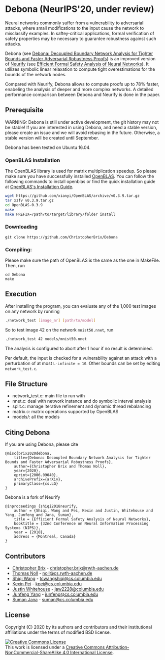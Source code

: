 # Debona (NeurIPS'20, under review)
Neural networks commonly suffer from a vulnerability to adversarial attacks, where small modifications to the input cause the network to misclassify examples. In saftey-critical applications, formal verification of safety properties may be necessary to guarantee robustness against such attacks.

Debona (see [Debona: Decoupled Boundary Network Analysis for Tighter Bounds and Faster Adversarial Robustness Proofs](https://arxiv.org/abs/2006.09040)) is an improved version of [Neurify](https://github.com/tcwangshiqi-columbia/Neurify) (see [Efficient Formal Safety Analysis of Neural Networks](https://arxiv.org/abs/1809.08098)). It utilizes symbolic linear relaxation to compute tight overestimations for the bounds of the network nodes.

Compared with Neurify, Debona allows to compute proofs up to 78% faster, enabeling the analysis of deeper and more complex networks. A detailed performance comparison between Debona and Neurify is done in the paper. 



## Prerequisite

WARNING: Debona is still under active development, the git history may not be stable! If you are interested in using Debona, and need a stable version, please create an issue and we will avoid rebasing in the future. Otherwise, a stable version will be created until September.

Debona has been tested on Ubuntu 16.04.

### OpenBLAS Installation
The OpenBLAS library is used for matrix multiplication speedup. So please make sure you have successfully installed [OpenBLAS](https://www.openblas.net/). You can follow the following commands to install openblas or find the quick installation guide at [OpenBLAS's Installation Guide](https://github.com/xianyi/OpenBLAS/wiki/Installation-Guide).

```sh
wget https://github.com/xianyi/OpenBLAS/archive/v0.3.9.tar.gz
tar xzfv v0.3.9.tar.gz
cd OpenBLAS-0.3.9
make
make PREFIX=/path/to/target/library/folder install
```

### Downloading

```
git clone https://github.com/ChristopherBrix/Debona
```

### Compiling:
Please make sure the path of OpenBLAS is the same as the one in MakeFile. Then, run

```
cd Debona
make
```

## Execution
After installing the program, you can evaluate any of the 1,000 test images on any network by running 

```sh
./network_test [image_nr] [path/to/model]
```

So to test image 42 on the network `mnist50.nnet`, run
```sh
./network_test 42 models/mnist50.nnet
```

The analysis is configured to abort after 1 hour if no result is determined. 

Per default, the input is checked for a vulnerability against an attack with a perturbation of at most `L-infinite = 10`. Other bounds can be set by editing `network_test.c`.

## File Structure

* network_test.c: main file to run with
* nnet.c: deal with network instance and do symbolic interval analysis
* split.c: manage iterative refinement and dynamic thread rebalancing
* matrix.c: matrix operations supported by OpenBLAS
* models/: all the models

## Citing Debona
If you are using Debona, please cite
```
@misc{brix2020debona,
    title={Debona: Decoupled Boundary Network Analysis for Tighter Bounds and Faster Adversarial Robustness Proofs},
    author={Christopher Brix and Thomas Noll},
    year={2020},
    eprint={2006.09040},
    archivePrefix={arXiv},
    primaryClass={cs.LG}
}
```

Debona is a fork of Neurify
```
@inproceedings {shiqi2018neurify,
	author = {Shiqi, Wang and Pei, Kexin and Justin, Whitehouse and Yang, Junfeng and Jana, Suman},
	title = {Efficient Formal Safety Analysis of Neural Networks},
	booktitle = {32nd Conference on Neural Information Processing Systems (NIPS)},
	year = {2018},
	address = {Montreal, Canada}
}
```


## Contributors

* [Christopher Brix](https://christopher-brix.de) - christopher.brix@rwth-aachen.de
* [Thomas Noll](https://moves.rwth-aachen.de/people/noll) - noll@cs.rwth-aachen.de
* [Shiqi Wang](https://sites.google.com/view/tcwangshiqi) - tcwangshiqi@cs.columbia.edu
* [Kexin Pei](https://sites.google.com/site/kexinpeisite/) - kpei@cs.columbia.edu
* [Justin Whitehouse](https://www.college.columbia.edu/node/11475) - jaw2228@columbia.edu
* [Junfeng Yang](http://www.cs.columbia.edu/~junfeng/) - junfeng@cs.columbia.edu
* [Suman Jana](http://www.cs.columbia.edu/~suman/) - suman@cs.columbia.edu


## License
Copyright (C) 2020 by its authors and contributors and their institutional affiliations under the terms of modified BSD license.

<a rel="license" href="http://creativecommons.org/licenses/by-nc-sa/4.0/"><img alt="Creative Commons License" style="border-width:0" src="https://i.creativecommons.org/l/by-nc-sa/4.0/88x31.png" /></a><br />This work is licensed under a <a rel="license" href="http://creativecommons.org/licenses/by-nc-sa/4.0/">Creative Commons Attribution-NonCommercial-ShareAlike 4.0 International License</a>.
